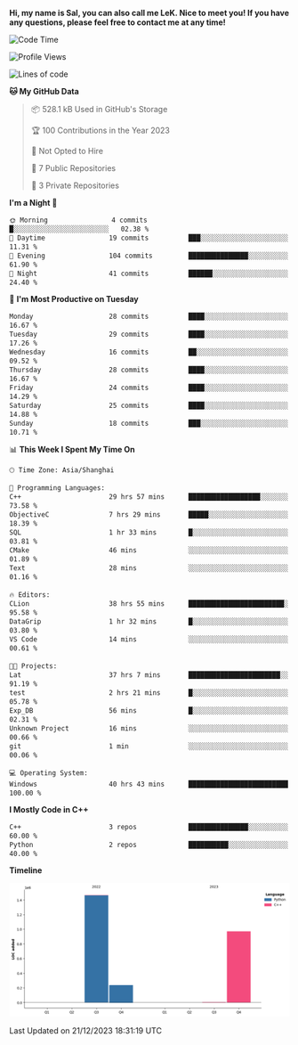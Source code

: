 **Hi, my name is Sal, you can also call me LeK. Nice to meet you! If you have any questions, please feel free to contact me at any time!**

<!--START_SECTION:waka-->
![Code Time](http://img.shields.io/badge/Code%20Time-131%20hrs%2018%20mins-blue)

![Profile Views](http://img.shields.io/badge/Profile%20Views-15-blue)

![Lines of code](https://img.shields.io/badge/From%20Hello%20World%20I%27ve%20Written-2.7%20million%20lines%20of%20code-blue)

**🐱 My GitHub Data** 

> 📦 528.1 kB Used in GitHub's Storage 
 > 
> 🏆 100 Contributions in the Year 2023
 > 
> 🚫 Not Opted to Hire
 > 
> 📜 7 Public Repositories 
 > 
> 🔑 3 Private Repositories 
 > 
**I'm a Night 🦉** 

```text
🌞 Morning                4 commits           █░░░░░░░░░░░░░░░░░░░░░░░░   02.38 % 
🌆 Daytime                19 commits          ███░░░░░░░░░░░░░░░░░░░░░░   11.31 % 
🌃 Evening                104 commits         ███████████████░░░░░░░░░░   61.90 % 
🌙 Night                  41 commits          ██████░░░░░░░░░░░░░░░░░░░   24.40 % 
```
📅 **I'm Most Productive on Tuesday** 

```text
Monday                   28 commits          ████░░░░░░░░░░░░░░░░░░░░░   16.67 % 
Tuesday                  29 commits          ████░░░░░░░░░░░░░░░░░░░░░   17.26 % 
Wednesday                16 commits          ██░░░░░░░░░░░░░░░░░░░░░░░   09.52 % 
Thursday                 28 commits          ████░░░░░░░░░░░░░░░░░░░░░   16.67 % 
Friday                   24 commits          ████░░░░░░░░░░░░░░░░░░░░░   14.29 % 
Saturday                 25 commits          ████░░░░░░░░░░░░░░░░░░░░░   14.88 % 
Sunday                   18 commits          ███░░░░░░░░░░░░░░░░░░░░░░   10.71 % 
```


📊 **This Week I Spent My Time On** 

```text
🕑︎ Time Zone: Asia/Shanghai

💬 Programming Languages: 
C++                      29 hrs 57 mins      ██████████████████░░░░░░░   73.58 % 
ObjectiveC               7 hrs 29 mins       █████░░░░░░░░░░░░░░░░░░░░   18.39 % 
SQL                      1 hr 33 mins        █░░░░░░░░░░░░░░░░░░░░░░░░   03.81 % 
CMake                    46 mins             ░░░░░░░░░░░░░░░░░░░░░░░░░   01.89 % 
Text                     28 mins             ░░░░░░░░░░░░░░░░░░░░░░░░░   01.16 % 

🔥 Editors: 
CLion                    38 hrs 55 mins      ████████████████████████░   95.58 % 
DataGrip                 1 hr 32 mins        █░░░░░░░░░░░░░░░░░░░░░░░░   03.80 % 
VS Code                  14 mins             ░░░░░░░░░░░░░░░░░░░░░░░░░   00.61 % 

🐱‍💻 Projects: 
Lat                      37 hrs 7 mins       ███████████████████████░░   91.19 % 
test                     2 hrs 21 mins       █░░░░░░░░░░░░░░░░░░░░░░░░   05.78 % 
Exp_DB                   56 mins             █░░░░░░░░░░░░░░░░░░░░░░░░   02.31 % 
Unknown Project          16 mins             ░░░░░░░░░░░░░░░░░░░░░░░░░   00.66 % 
git                      1 min               ░░░░░░░░░░░░░░░░░░░░░░░░░   00.06 % 

💻 Operating System: 
Windows                  40 hrs 43 mins      █████████████████████████   100.00 % 
```

**I Mostly Code in C++** 

```text
C++                      3 repos             ███████████████░░░░░░░░░░   60.00 % 
Python                   2 repos             ██████████░░░░░░░░░░░░░░░   40.00 % 
```



**Timeline**

![Lines of Code chart](https://raw.githubusercontent.com/LeKZzzz/LeKZzzz/master/assets/bar_graph.png)


 Last Updated on 21/12/2023 18:31:19 UTC
<!--END_SECTION:waka-->
